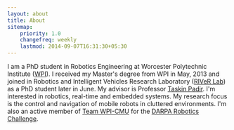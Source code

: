 ```yaml
---
layout: about
title: About
sitemap:
    priority: 1.0
    changefreq: weekly
    lastmod: 2014-09-07T16:31:30+05:30
---
```


I am a PhD student in Robotics Engineering at Worcester Polytechnic Institute ([WPI](http://www.wpi.edu/)). I received my Master's degree from WPI in May, 2013 and joined in Robotics and Intelligent Vehicles Research Laboratory ([RIVeR Lab](http://robot.wpi.edu)) as a PhD student later in June. My advisor is Professor [Taskin Padir](http://tpadir.weebly.com/). I'm interested in robotics, real-time and embedded systems. My research focus is the control and navigation of mobile robots in cluttered environments. I'm also an active member of [Team WPI-CMU](http://robot.wpi.edu/drc/) for the [DARPA Robotics Challenge](http://www.theroboticschallenge.org/). 
